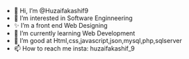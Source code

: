 - 👋 Hi, I’m @Huzaifakashif9
- 👀 I’m interested in Software Enginneering
- ✨ I’m a front end Web Designing
- 🌱 I’m currently learning Web Development
- 💞️ I’m good at Html,css,javascript,json,mysql,php,sqlserver
- 📫 How to reach me insta: huzaifakashif_9
  


<!---
Huzaifakashif9/Huzaifakashif9 is a ✨ special ✨ repository because its `README.md` (this file) appears on your GitHub profile.
You can click the Preview link to take a look at your changes.
--->
